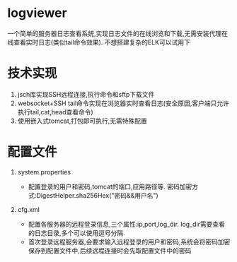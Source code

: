 # logviewer

一个简单的服务器日志查看系统,实现日志文件的在线浏览和下载,无需安装代理在线查看实时日志(类似tail命令效果). 不想搭建复杂的ELK可以试用下

# 技术实现

1. jsch库实现SSH远程连接,执行命令和sftp下载文件
2. websocket+SSH tail命令实现在浏览器实时查看日志(安全原因,客户端只允许执行tail,cat,head查看命令)
3. 使用嵌入式tomcat,打包即可执行,无需特殊配置

# 配置文件

1. system.properties
   * 配置登录的用户和密码,tomcat的端口,应用路径等. 密码加密方式:DigestHelper.sha256Hex("密码&&用户名")
  
2. cfg.xml
   * 配置各服务器的远程登录信息,三个属性:ip,port,log_dir. log_dir需要查看的日志目录,多个可以使用逗号分隔.
   * 首次登录远程服务器,会要求输入远程登录的用户和密码,系统会将密码加密保存到配置文件中,后续远程连接时会先取配置文件中的密码

